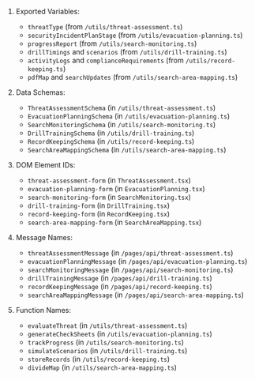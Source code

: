 1. Exported Variables:
   - `threatType` (from `/utils/threat-assessment.ts`)
   - `securityIncidentPlanStage` (from `/utils/evacuation-planning.ts`)
   - `progressReport` (from `/utils/search-monitoring.ts`)
   - `drillTimings` and `scenarios` (from `/utils/drill-training.ts`)
   - `activityLogs` and `complianceRequirements` (from `/utils/record-keeping.ts`)
   - `pdfMap` and `searchUpdates` (from `/utils/search-area-mapping.ts`)

2. Data Schemas:
   - `ThreatAssessmentSchema` (in `/utils/threat-assessment.ts`)
   - `EvacuationPlanningSchema` (in `/utils/evacuation-planning.ts`)
   - `SearchMonitoringSchema` (in `/utils/search-monitoring.ts`)
   - `DrillTrainingSchema` (in `/utils/drill-training.ts`)
   - `RecordKeepingSchema` (in `/utils/record-keeping.ts`)
   - `SearchAreaMappingSchema` (in `/utils/search-area-mapping.ts`)

3. DOM Element IDs:
   - `threat-assessment-form` (in `ThreatAssessment.tsx`)
   - `evacuation-planning-form` (in `EvacuationPlanning.tsx`)
   - `search-monitoring-form` (in `SearchMonitoring.tsx`)
   - `drill-training-form` (in `DrillTraining.tsx`)
   - `record-keeping-form` (in `RecordKeeping.tsx`)
   - `search-area-mapping-form` (in `SearchAreaMapping.tsx`)

4. Message Names:
   - `threatAssessmentMessage` (in `/pages/api/threat-assessment.ts`)
   - `evacuationPlanningMessage` (in `/pages/api/evacuation-planning.ts`)
   - `searchMonitoringMessage` (in `/pages/api/search-monitoring.ts`)
   - `drillTrainingMessage` (in `/pages/api/drill-training.ts`)
   - `recordKeepingMessage` (in `/pages/api/record-keeping.ts`)
   - `searchAreaMappingMessage` (in `/pages/api/search-area-mapping.ts`)

5. Function Names:
   - `evaluateThreat` (in `/utils/threat-assessment.ts`)
   - `generateCheckSheets` (in `/utils/evacuation-planning.ts`)
   - `trackProgress` (in `/utils/search-monitoring.ts`)
   - `simulateScenarios` (in `/utils/drill-training.ts`)
   - `storeRecords` (in `/utils/record-keeping.ts`)
   - `divideMap` (in `/utils/search-area-mapping.ts`)